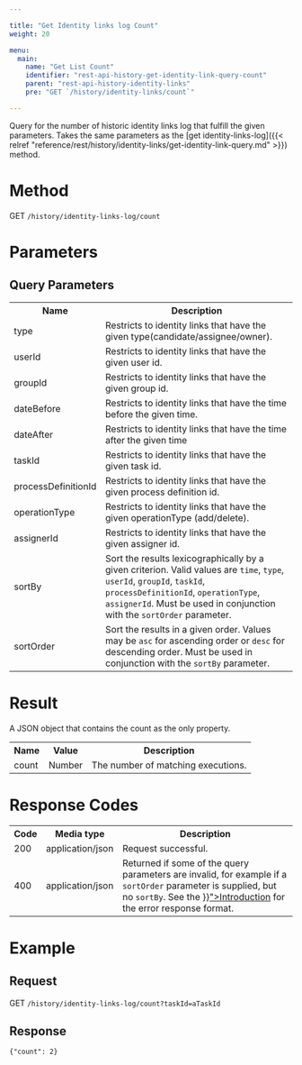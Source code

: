 ```yaml
---

title: "Get Identity links log Count"
weight: 20

menu:
  main:
    name: "Get List Count"
    identifier: "rest-api-history-get-identity-link-query-count"
    parent: "rest-api-history-identity-links"
    pre: "GET `/history/identity-links/count`"

---
```


Query for the number of historic identity links log that fulfill the given parameters.
Takes the same parameters as the [get identity-links-log]({{< relref "reference/rest/history/identity-links/get-identity-link-query.md" >}}) method.


# Method

GET `/history/identity-links-log/count`


# Parameters

## Query Parameters

<table class="table table-striped">
  <tr>
    <th>Name</th>
    <th>Description</th>
  </tr>
  <tr>
    <td>type</td>
    <td>Restricts to identity links that have the given type(candidate/assignee/owner).</td>
  </tr>
  <tr>
    <td>userId</td>
    <td>Restricts to identity links that have the given user id.</td>
  </tr>
  <tr>
    <td>groupId</td>
    <td>Restricts to identity links that have the given group id.</td>
  </tr>
  <tr>
    <td>dateBefore</td>
    <td>Restricts to identity links that have the time before the given time.</td>
  </tr>
  <tr>
    <td>dateAfter</td>
    <td>Restricts to identity links that have the time after the given time</td>
  </tr>
  <tr>
    <td>taskId</td>
    <td>Restricts to identity links that have the given task id.</td>
  </tr>
  <tr>
    <td>processDefinitionId</td>
    <td>Restricts to identity links that have the given process definition id.</td>
  </tr>
  <tr>
    <td>operationType</td>
    <td>Restricts to identity links that have the given operationType (add/delete).</td>
  </tr>
  <tr>
    <td>assignerId</td>
    <td>Restricts to identity links that have the given assigner id.</td>
  </tr>
  <tr>
    <td>sortBy</td>
    <td>Sort the results lexicographically by a given criterion. Valid values are
    <code>time</code>, <code>type</code>, <code>userId</code>, <code>groupId</code>, <code>taskId</code>, <code>processDefinitionId</code>, <code>operationType</code>, <code>assignerId</code>.
    Must be used in conjunction with the <code>sortOrder</code> parameter.</td>
  </tr>
  <tr>
    <td>sortOrder</td>
    <td>Sort the results in a given order. Values may be <code>asc</code> for ascending order or <code>desc</code> for descending order.
    Must be used in conjunction with the <code>sortBy</code> parameter.</td>
  </tr>
</table>


# Result

A JSON object that contains the count as the only property.

<table class="table table-striped">
  <tr>
    <th>Name</th>
    <th>Value</th>
    <th>Description</th>
  </tr>
  <tr>
    <td>count</td>
    <td>Number</td>
    <td>The number of matching executions.</td>
  </tr>
</table>


# Response Codes

<table class="table table-striped">
  <tr>
    <th>Code</th>
    <th>Media type</th>
    <th>Description</th>
  </tr>
  <tr>
    <td>200</td>
    <td>application/json</td>
    <td>Request successful.</td>
  </tr>
  <tr>
    <td>400</td>
    <td>application/json</td>
    <td>Returned if some of the query parameters are invalid, for example if a <code>sortOrder</code> parameter is supplied, but no <code>sortBy</code>. See the <a href="{{< relref "reference/rest/overview/index.md#error-handling" >}}">Introduction</a> for the error response format.</td>
  </tr>
</table>


# Example

## Request

<!-- TODO: Insert a 'real' example -->
GET <code>/history/identity-links-log/count?taskId=aTaskId</code>

## Response

    {"count": 2}
